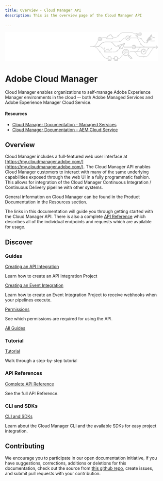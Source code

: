 ```yaml
---
title: Overview - Cloud Manager API
description: This is the overview page of the Cloud Manager API
 
---
```


<Hero slots="image, heading, text"/> 

![Hero image](img/pipeline-illustration.png)

# Adobe Cloud Manager

Cloud Manager enables organizations to self-manage Adobe Experience Manager environments in the cloud -- both Adobe Managed Services and Adobe Experience Manager Cloud Service.

<Resources slots="heading, links"/>

#### Resources

* [Cloud Manager Documentation - Managed Services](https://www.adobe.com/go/aem_cloud_mgr_userguide_en)
* [Cloud Manager Documentation - AEM Cloud Service](https://www.adobe.com/go/aem_cloud_mgr_userguide_en)

## Overview

Cloud Manager includes a full-featured web user interface at [https://my.cloudmanager.adobe.com/](https://my.cloudmanager.adobe.com/). The Cloud Manager API enables Cloud Manager customers to interact with many of the same underlying capabilities exposed through the web UI in a fully programmatic fashion. This allows for integration of the Cloud Manager Continuous Integration / Continuous Delivery pipeline with other systems.

General information on Cloud Manager can be found in the Product Documentation in the Resources section.

The links in this documentation will guide you through getting started with the Cloud Manager API. There is also a complete [API Reference](apis/) which describes all of the individual endpoints and requests which are available for usage.

## Discover 

<DiscoverBlock slots="heading, link, text"/>

### Guides

[Creating an API Integration](guides/getting-started/create-api-integration/) 
     
Learn how to create an API Integration Project

<DiscoverBlock slots="link, text"/>

[Creating an Event Integration](guides/getting-started/create-event-integration/) 

Learn how to create an Event Integration Project to receive webhooks when your pipelines execute.

<DiscoverBlock slots="link, text"/>

[Permissions](guides/getting-started/permissions/)

See which permissions are required for using the API.

<DiscoverBlock slots="link"/>

[All Guides](guides/)

<DiscoverBlock width="100%" slots="heading, link, text"/>

### Tutorial

[Tutorial](tutorial/) 

Walk through a step-by-step tutorial

<DiscoverBlock width="100%" slots="heading, link, text"/>

### API References

[Complete API Reference](api/) 

See the full API Reference.

<DiscoverBlock width="100%" slots="heading, link, text"/>

### CLI and SDKs

[CLI and SDKs](cli-and-sdks/) 

Learn about the Cloud Manager CLI and the available SDKs for easy project integration.

## Contributing 

We encourage you to participate in our open documentation initiative, if you have suggestions, corrections, additions or deletions for this documentation, check out the source from [this github repo](https://github.com/AdobeDocs/cloudmanager-api-docs), create issues, and submit pull requests with your contribution.